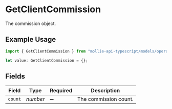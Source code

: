 # GetClientCommission

The commission object.

## Example Usage

```typescript
import { GetClientCommission } from "mollie-api-typescript/models/operations";

let value: GetClientCommission = {};
```

## Fields

| Field                 | Type                  | Required              | Description           |
| --------------------- | --------------------- | --------------------- | --------------------- |
| `count`               | *number*              | :heavy_minus_sign:    | The commission count. |